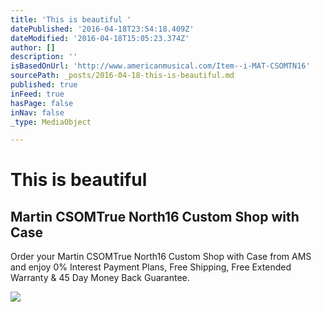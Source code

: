 ```yaml
---
title: 'This is beautiful '
datePublished: '2016-04-18T23:54:18.409Z'
dateModified: '2016-04-18T15:05:23.374Z'
author: []
description: ''
isBasedOnUrl: 'http://www.americanmusical.com/Item--i-MAT-CSOMTN16'
sourcePath: _posts/2016-04-18-this-is-beautiful.md
published: true
inFeed: true
hasPage: false
inNav: false
_type: MediaObject

---
```

# This is beautiful 

<article style=""><h1>Martin CSOMTrue North16 Custom Shop with Case</h1><p>Order your Martin CSOMTrue North16 Custom Shop with Case from AMS and enjoy 0% Interest Payment Plans, Free Shipping, Free Extended Warranty &amp; 45 Day Money Back Guarantee.</p><img src="http://www.americanmusical.com/MenuImages/Brand/martin_logo.jpg" /></article>